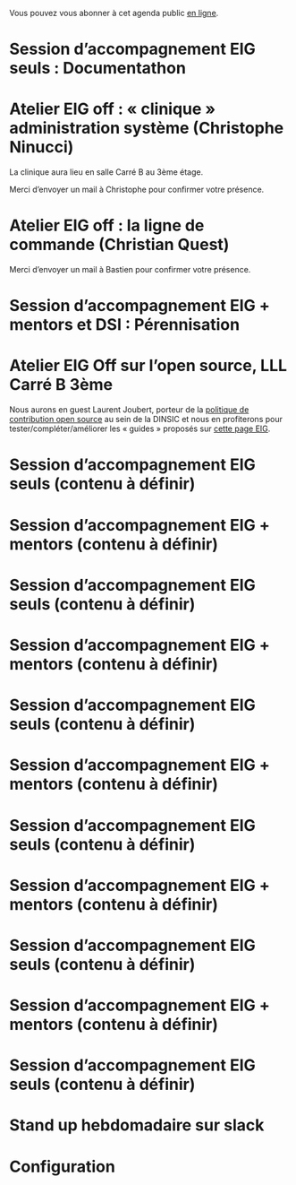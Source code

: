Vous pouvez vous abonner à cet agenda public [en ligne](https://cloud.eig-forever.org/index.php/apps/calendar/p/5S4DP594PDIVTARU/EIG2018).


# Session d’accompagnement EIG seuls : Documentathon


# Atelier EIG off : « clinique » administration système (Christophe Ninucci)

La clinique aura lieu en salle Carré B au 3ème étage.

Merci d’envoyer un mail à Christophe pour confirmer votre présence.


# Atelier EIG off : la ligne de commande (Christian Quest)

Merci d’envoyer un mail à Bastien pour confirmer votre présence.


# Session d’accompagnement EIG + mentors et DSI : Pérennisation


# Atelier EIG Off sur l’open source, LLL Carré B 3ème

Nous aurons en guest Laurent Joubert, porteur de la [politique de
contribution open source](https://github.com/disic/politique-de-contribution-open-source/) au sein de la DINSIC et nous en profiterons
pour tester/compléter/améliorer les « guides » proposés sur [cette
page EIG](https://github.com/entrepreneur-interet-general/eig-link/blob/master/ouverture.org).


# Session d’accompagnement EIG seuls (contenu à définir)


# Session d’accompagnement EIG + mentors (contenu à définir)


# Session d’accompagnement EIG seuls (contenu à définir)


# Session d’accompagnement EIG + mentors (contenu à définir)


# Session d’accompagnement EIG seuls (contenu à définir)


# Session d’accompagnement EIG + mentors (contenu à définir)


# Session d’accompagnement EIG seuls (contenu à définir)


# Session d’accompagnement EIG + mentors (contenu à définir)


# Session d’accompagnement EIG seuls (contenu à définir)


# Session d’accompagnement EIG + mentors (contenu à définir)


# Session d’accompagnement EIG seuls (contenu à définir)


# Stand up hebdomadaire sur slack


# Configuration

